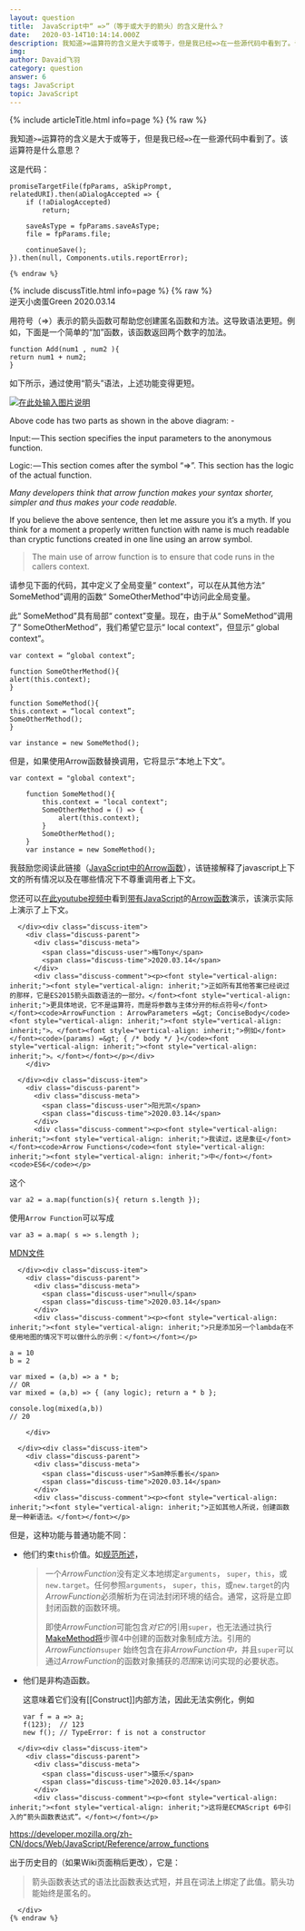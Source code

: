 ```yaml
---
layout: question
title:  JavaScript中“ =>”（等于或大于的箭头）的含义是什么？
date:   2020-03-14T10:14:14.000Z
description: 我知道>=运算符的含义是大于或等于，但是我已经=>在一些源代码中看到了。该运算符是什么意思？这是代码：promiseTargetFile(fpPa...
img: 
author: Davaid飞羽
category: question
answer: 6
tags: JavaScript
topic: JavaScript
---
```

<div class="article-root">
  <div class="article">
    {% include articleTitle.html info=page %}
    {% raw %}
    <div class="article-content"><p><font style="vertical-align: inherit;"><font style="vertical-align: inherit;">我知道</font></font><code>&gt;=</code><font style="vertical-align: inherit;"><font style="vertical-align: inherit;">运算符的含义是大于或等于，但是我已经</font></font><code>=&gt;</code><font style="vertical-align: inherit;"><font style="vertical-align: inherit;">在一些源代码中</font><font style="vertical-align: inherit;">看到</font><font style="vertical-align: inherit;">了。</font><font style="vertical-align: inherit;">该运算符是什么意思？</font></font></p>

<p><font style="vertical-align: inherit;"><font style="vertical-align: inherit;">这是代码：</font></font></p>

<pre class="lang-js prettyprint-override"><code>promiseTargetFile(fpParams, aSkipPrompt, relatedURI).then(aDialogAccepted =&gt; {<font></font>
    if (!aDialogAccepted)<font></font>
        return;<font></font>
<font></font>
    saveAsType = fpParams.saveAsType;<font></font>
    file = fpParams.file;<font></font>
<font></font>
    continueSave();<font></font>
}).then(null, Components.utils.reportError);<font></font>
</code></pre></div>
    {% endraw %}
  </div>

  <div class="discuss-wrapper">
    {% include discussTitle.html info=page %}
    {% raw %}
    <div class="discuss-item">
        <div class="discuss-parent">
          <div class="discuss-meta">
            <span class="discuss-user">逆天小卤蛋Green</span>
            <span class="discuss-time">2020.03.14</span>
          </div>
          <div class="discuss-comment"><p><font style="vertical-align: inherit;"><font style="vertical-align: inherit;">用符号（=&gt;）表示的箭头函数可帮助您创建匿名函数和方法。</font><font style="vertical-align: inherit;">这导致语法更短。</font><font style="vertical-align: inherit;">例如，下面是一个简单的“加”函数，该函数返回两个数字的加法。</font></font></p>

<pre><code>function Add(num1 , num2 ){<font></font>
return num1 + num2;<font></font>
}<font></font>
</code></pre>

<p><font style="vertical-align: inherit;"><font style="vertical-align: inherit;">如下所示，通过使用“箭头”语法，上述功能变得更短。</font></font></p>

<p><a href="https://i.stack.imgur.com/K4eFd.png" rel="nofollow noreferrer"><img src="https://i.stack.imgur.com/K4eFd.png" alt="在此处输入图片说明"></a></p>

<p>Above code has two parts as shown in the above diagram: -</p>

<p>Input: — This section specifies the input parameters to the anonymous function.</p>

<p>Logic: — This section comes after the symbol “=&gt;”. This section has the logic of the actual function.</p>

<p><em>Many developers think that arrow function makes your syntax shorter, simpler and thus makes your code readable.</em></p>

<p>If you believe the above sentence, then let me assure you it’s a myth. If you think for a moment a properly written function with name is much readable than cryptic functions created in one line using an arrow symbol.</p>

<blockquote>
  <p>The main use of arrow function is to ensure that code runs in the
  callers context.</p>
</blockquote>

<p><font style="vertical-align: inherit;"><font style="vertical-align: inherit;">请参见下面的代码，其中定义了全局变量“ context”，可以在从其他方法“ SomeMethod”调用的函数“ SomeOtherMethod”中访问此全局变量。</font></font></p>

<p><font style="vertical-align: inherit;"><font style="vertical-align: inherit;">此“ SomeMethod”具有局部“ context”变量。</font><font style="vertical-align: inherit;">现在，由于从“ SomeMethod”调用了“ SomeOtherMethod”，我们希望它显示“ local context”，但显示“ global context”。</font></font></p>

<pre><code>var context = “global context”;<font></font>
<font></font>
function SomeOtherMethod(){<font></font>
alert(this.context);<font></font>
}<font></font>
<font></font>
function SomeMethod(){<font></font>
this.context = “local context”;<font></font>
SomeOtherMethod();<font></font>
}<font></font>
<font></font>
var instance = new SomeMethod();<font></font>
</code></pre>

<p><font style="vertical-align: inherit;"><font style="vertical-align: inherit;">但是，如果使用Arrow函数替换调用，它将显示“本地上下文”。</font></font></p>

<pre><code>var context = "global context";<font></font>
<font></font>
    function SomeMethod(){<font></font>
        this.context = "local context";<font></font>
        SomeOtherMethod = () =&gt; {<font></font>
            alert(this.context);<font></font>
        }<font></font>
        SomeOtherMethod();<font></font>
    }<font></font>
    var instance = new SomeMethod();<font></font>
</code></pre>

<p><font style="vertical-align: inherit;"><font style="vertical-align: inherit;">我鼓励您阅读此链接（</font></font><a href="https://medium.com/@shivprasadkoirala/arrow-function-in-javascript-471d13ad0af2" rel="nofollow noreferrer"><font style="vertical-align: inherit;"><font style="vertical-align: inherit;">JavaScript中的Arrow函数</font></font></a><font style="vertical-align: inherit;"><font style="vertical-align: inherit;">），</font><font style="vertical-align: inherit;">该链接</font><font style="vertical-align: inherit;">解释了javascript上下文的所有情况以及在哪些情况下不尊重调用者上下文。</font></font></p>

<p><font style="vertical-align: inherit;"><font style="vertical-align: inherit;">您还可以</font></font><a href="https://www.youtube.com/watch?v=ik3RWl_-U3o" rel="nofollow noreferrer"><font style="vertical-align: inherit;"><font style="vertical-align: inherit;">在此youtube视频中</font></font></a><font style="vertical-align: inherit;"><font style="vertical-align: inherit;">看到</font><a href="https://www.youtube.com/watch?v=ik3RWl_-U3o" rel="nofollow noreferrer"><font style="vertical-align: inherit;">带有JavaScript</font></a><font style="vertical-align: inherit;">的</font><a href="https://www.youtube.com/watch?v=ik3RWl_-U3o" rel="nofollow noreferrer"><font style="vertical-align: inherit;">Arrow函数</font></a><font style="vertical-align: inherit;">演示，</font><font style="vertical-align: inherit;">该演示实际上演示了上下文。</font></font></p></div>
        </div>
        
      </div><div class="discuss-item">
        <div class="discuss-parent">
          <div class="discuss-meta">
            <span class="discuss-user">梅Tony</span>
            <span class="discuss-time">2020.03.14</span>
          </div>
          <div class="discuss-comment"><p><font style="vertical-align: inherit;"><font style="vertical-align: inherit;">正如所有其他答案已经说过的那样，它是ES2015箭头函数语法的一部分。</font><font style="vertical-align: inherit;">更具体地说，它不是运算符，而是将参数与主体分开的标点符号</font></font><code>ArrowFunction : ArrowParameters =&gt; ConciseBody</code><font style="vertical-align: inherit;"><font style="vertical-align: inherit;">。</font><font style="vertical-align: inherit;">例如</font></font><code>(params) =&gt; { /* body */ }</code><font style="vertical-align: inherit;"><font style="vertical-align: inherit;">。</font></font></p></div>
        </div>
        
      </div><div class="discuss-item">
        <div class="discuss-parent">
          <div class="discuss-meta">
            <span class="discuss-user">阳光凯</span>
            <span class="discuss-time">2020.03.14</span>
          </div>
          <div class="discuss-comment"><p><font style="vertical-align: inherit;"><font style="vertical-align: inherit;">我读过，这是象征</font></font><code>Arrow Functions</code><font style="vertical-align: inherit;"><font style="vertical-align: inherit;">中</font></font><code>ES6</code></p>

<p><font style="vertical-align: inherit;"><font style="vertical-align: inherit;">这个 </font></font></p>

<pre><code>var a2 = a.map(function(s){ return s.length });
</code></pre>

<p><font style="vertical-align: inherit;"><font style="vertical-align: inherit;">使用</font></font><code>Arrow Function</code><font style="vertical-align: inherit;"><font style="vertical-align: inherit;">可以写成</font></font></p>

<pre><code>var a3 = a.map( s =&gt; s.length );
</code></pre>

<p><a href="https://developer.mozilla.org/en-US/docs/Web/JavaScript/Reference/arrow_functions"><font style="vertical-align: inherit;"><font style="vertical-align: inherit;">MDN文件</font></font></a></p></div>
        </div>
        
      </div><div class="discuss-item">
        <div class="discuss-parent">
          <div class="discuss-meta">
            <span class="discuss-user">null</span>
            <span class="discuss-time">2020.03.14</span>
          </div>
          <div class="discuss-comment"><p><font style="vertical-align: inherit;"><font style="vertical-align: inherit;">只是添加另一个lambda在不使用地图的情况下可以做什么的示例：</font></font></p>

<pre><code>a = 10<font></font>
b = 2<font></font>
<font></font>
var mixed = (a,b) =&gt; a * b; <font></font>
// OR<font></font>
var mixed = (a,b) =&gt; { (any logic); return a * b };<font></font>
<font></font>
console.log(mixed(a,b)) <font></font>
// 20<font></font>
</code></pre></div>
        </div>
        
      </div><div class="discuss-item">
        <div class="discuss-parent">
          <div class="discuss-meta">
            <span class="discuss-user">Sam神乐番长</span>
            <span class="discuss-time">2020.03.14</span>
          </div>
          <div class="discuss-comment"><p><font style="vertical-align: inherit;"><font style="vertical-align: inherit;">正如其他人所说，创建函数是一种新语法。</font></font></p>

<p><font style="vertical-align: inherit;"><font style="vertical-align: inherit;">但是，这种功能与普通功能不同：</font></font></p>

<ul>
<li><p><font style="vertical-align: inherit;"><font style="vertical-align: inherit;">他们约束</font></font><code>this</code><font style="vertical-align: inherit;"><font style="vertical-align: inherit;">价值。</font><font style="vertical-align: inherit;">如</font></font><a href="http://www.ecma-international.org/ecma-262/6.0/#sec-arrow-function-definitions-runtime-semantics-evaluation" rel="noreferrer"><font style="vertical-align: inherit;"><font style="vertical-align: inherit;">规范所述</font></font></a><font style="vertical-align: inherit;"><font style="vertical-align: inherit;">，</font></font></p>

<blockquote>
  <p><font style="vertical-align: inherit;"><font style="vertical-align: inherit;">一个</font></font><em><font style="vertical-align: inherit;"><font style="vertical-align: inherit;">ArrowFunction</font></font></em><font style="vertical-align: inherit;"><font style="vertical-align: inherit;">没有定义本地绑定</font></font><code>arguments</code><font style="vertical-align: inherit;"><font style="vertical-align: inherit;">，
   </font></font><code>super</code><font style="vertical-align: inherit;"><font style="vertical-align: inherit;">，</font></font><code>this</code><font style="vertical-align: inherit;"><font style="vertical-align: inherit;">，或</font></font><code>new.target</code><font style="vertical-align: inherit;"><font style="vertical-align: inherit;">。</font><font style="vertical-align: inherit;">任何参照</font></font><code>arguments</code><font style="vertical-align: inherit;"><font style="vertical-align: inherit;">，
   </font></font><code>super</code><font style="vertical-align: inherit;"><font style="vertical-align: inherit;">，</font></font><code>this</code><font style="vertical-align: inherit;"><font style="vertical-align: inherit;">，或</font></font><code>new.target</code><font style="vertical-align: inherit;"><font style="vertical-align: inherit;">的内</font></font><em><font style="vertical-align: inherit;"><font style="vertical-align: inherit;">ArrowFunction</font></font></em><font style="vertical-align: inherit;"><font style="vertical-align: inherit;">必须解析为在词法封闭环境的结合。</font><font style="vertical-align: inherit;">通常，这将是立即封闭函数的函数环境。</font></font></p>
  
  <p><font style="vertical-align: inherit;"><font style="vertical-align: inherit;">即使</font></font><em><font style="vertical-align: inherit;"><font style="vertical-align: inherit;">ArrowFunction</font></font></em><font style="vertical-align: inherit;"><font style="vertical-align: inherit;">可能包含</font><em><font style="vertical-align: inherit;">对它的</font></em><font style="vertical-align: inherit;">引用</font></font><code>super</code><font style="vertical-align: inherit;"><font style="vertical-align: inherit;">，也无法通过执行</font></font><a href="http://www.ecma-international.org/ecma-262/6.0/#sec-makemethod" rel="noreferrer"><font style="vertical-align: inherit;"><font style="vertical-align: inherit;">MakeMethod将</font></font></a><font style="vertical-align: inherit;"><font style="vertical-align: inherit;">步骤4中创建的函数对象制成方法</font><font style="vertical-align: inherit;">。</font><font style="vertical-align: inherit;">引用</font><font style="vertical-align: inherit;">的</font></font><em><font style="vertical-align: inherit;"><font style="vertical-align: inherit;">ArrowFunction</font></font></em><font style="vertical-align: inherit;"></font><code>super</code><font style="vertical-align: inherit;"><font style="vertical-align: inherit;"> 
  始终包含在非</font></font><em><font style="vertical-align: inherit;"><font style="vertical-align: inherit;">ArrowFunction中，</font></font></em><font style="vertical-align: inherit;"><font style="vertical-align: inherit;">并且</font></font><code>super</code><font style="vertical-align: inherit;"><font style="vertical-align: inherit;">可以通过</font><em><font style="vertical-align: inherit;">ArrowFunction</font></em><font style="vertical-align: inherit;">的函数对象捕获</font><font style="vertical-align: inherit;">的</font></font><em><font style="vertical-align: inherit;"><font style="vertical-align: inherit;">范围</font></font></em><font style="vertical-align: inherit;"><font style="vertical-align: inherit;">来</font><font style="vertical-align: inherit;">访问</font><font style="vertical-align: inherit;">实现的必要状态</font><font style="vertical-align: inherit;">。</font></font><em><font style="vertical-align: inherit;"></font></em><font style="vertical-align: inherit;"></font></p>
</blockquote></li>
<li><p><font style="vertical-align: inherit;"><font style="vertical-align: inherit;">他们是非构造函数。</font></font></p>

<p><font style="vertical-align: inherit;"><font style="vertical-align: inherit;">这意味着它们没有[[Construct]]内部方法，因此无法实例化，例如</font></font></p>

<pre class="lang-js prettyprint-override"><code>var f = a =&gt; a;<font></font>
f(123);  // 123<font></font>
new f(); // TypeError: f is not a constructor<font></font>
</code></pre></li>
</ul></div>
        </div>
        
      </div><div class="discuss-item">
        <div class="discuss-parent">
          <div class="discuss-meta">
            <span class="discuss-user">猿乐</span>
            <span class="discuss-time">2020.03.14</span>
          </div>
          <div class="discuss-comment"><p><font style="vertical-align: inherit;"><font style="vertical-align: inherit;">这将是ECMAScript 6中引入的“箭头函数表达式”。</font></font></p>

<p><a href="https://developer.mozilla.org/en-US/docs/Web/JavaScript/Reference/arrow_functions" rel="noreferrer"><font style="vertical-align: inherit;"><font style="vertical-align: inherit;">https://developer.mozilla.org/zh-CN/docs/Web/JavaScript/Reference/arrow_functions</font></font></a></p>

<p><font style="vertical-align: inherit;"><font style="vertical-align: inherit;">出于历史目的（如果Wiki页面稍后更改），它是：</font></font></p>

<blockquote>
  <p><font style="vertical-align: inherit;"><font style="vertical-align: inherit;">箭头函数表达式的语法比函数表达式短，并且在词法上绑定了此值。</font><font style="vertical-align: inherit;">箭头功能始终是匿名的。</font></font></p>
</blockquote></div>
        </div>
        
      </div>
    {% endraw %}
  </div>
<div>
